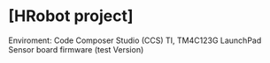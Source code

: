 # [HRobot project] 
 Enviroment: Code Composer Studio (CCS) TI, TM4C123G LaunchPad
 Sensor board firmware (test Version)
